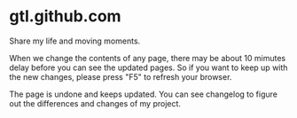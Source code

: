 # gtl.github.com
Share my life and moving moments.

When we change the contents of any page, there may be about 10 mimutes delay before you can see the updated pages. So if you want to keep up with the new changes, please press "F5" to refresh your browser.

The page is undone and keeps updated. You can see changelog to figure out the differences and changes of my project.